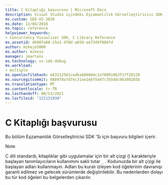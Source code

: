 ```yaml
---
title: C Kitaplığı başvurusu | Microsoft Docs
description: Visual Studio içindeki Eşzamanlılık Görselleştiricisi SDK 'Sı için C Kitaplığı başvuru bilgilerine giriş okuyun.
ms.custom: SEO-VS-2020
ms.date: 11/04/2016
ms.topic: reference
helpviewer_keywords:
- Concurrency Visualizer SDK, C Library Reference
ms.assetid: 46907a60-25e2-470d-a650-ae7349f868fd
author: mikejo5000
ms.author: mikejo
manager: jmartens
ms.technology: vs-ide-debug
ms.workload:
- multiple
ms.openlocfilehash: e63112581cedbab680d4c1e70891963f1ff26120
ms.sourcegitcommit: 68897da7d74c31ae1ebf5d47c7b5ddc9b108265b
ms.translationtype: MT
ms.contentlocale: tr-TR
ms.lasthandoff: 08/13/2021
ms.locfileid: "122131930"
---
```

# <a name="c-library-reference"></a>C Kitaplığı başvurusu
Bu bölüm Eşzamanlılık Görselleştiricisi SDK 'Sı için başvuru bilgileri içerir.

> [!NOTE]
> C dili standardı, kitaplıklar gibi uygulamalar için bir alt çizgi () karakteriyle başlayan tanımlayıcıların kullanımını saklı tutar `_` . Kodunuzda bir alt çizgi ile başlayan adları kullanmayın. Adları bu kuralı izleyen kod öğelerinin davranışı garanti edilmez ve gelecek sürümlerde değiştirilebilir. Bu nedenlerden dolayı bu tür kod öğeleri bu belgelerden çıkarılır.
